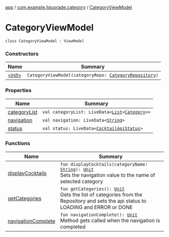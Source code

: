 [app](../../index.md) / [com.example.liquorade.category](../index.md) / [CategoryViewModel](./index.md)

# CategoryViewModel

`class CategoryViewModel : ViewModel`

### Constructors

| Name | Summary |
|---|---|
| [&lt;init&gt;](-init-.md) | `CategoryViewModel(categoryRepo: `[`CategoryRepository`](../../com.example.liquorade.repository/-category-repository/index.md)`)` |

### Properties

| Name | Summary |
|---|---|
| [categoryList](category-list.md) | `val categoryList: LiveData<`[`List`](https://kotlinlang.org/api/latest/jvm/stdlib/kotlin.collections/-list/index.html)`<`[`Category`](../../com.example.liquorade.domain/-category/index.md)`>>` |
| [navigation](navigation.md) | `val navigation: LiveData<`[`String`](https://kotlinlang.org/api/latest/jvm/stdlib/kotlin/-string/index.html)`>` |
| [status](status.md) | `val status: LiveData<`[`CocktailApiStatus`](../../com.example.liquorade.cocktail/-cocktail-api-status/index.md)`>` |

### Functions

| Name | Summary |
|---|---|
| [displayCocktails](display-cocktails.md) | `fun displayCocktails(categoryName: `[`String`](https://kotlinlang.org/api/latest/jvm/stdlib/kotlin/-string/index.html)`): `[`Unit`](https://kotlinlang.org/api/latest/jvm/stdlib/kotlin/-unit/index.html)<br>Sets the navigation value to the name of selected category |
| [getCategories](get-categories.md) | `fun getCategories(): `[`Unit`](https://kotlinlang.org/api/latest/jvm/stdlib/kotlin/-unit/index.html)<br>Gets the list of categories from the Repository and sets the api status to LOADING and ERROR or DONE |
| [navigationComplete](navigation-complete.md) | `fun navigationComplete(): `[`Unit`](https://kotlinlang.org/api/latest/jvm/stdlib/kotlin/-unit/index.html)<br>Method gets called when the navigation is completed |
